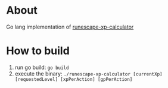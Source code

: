 # About
Go lang implementation of [runescape-xp-calculator](https://github.com/stevenbraham/runescape-xp-calculator/)

# How to build

1. run go build: `go build`
2. execute the binary: `./runescape-xp-calculator [currentXp] [requestedLevel] [xpPerAction] [gpPerAction]`